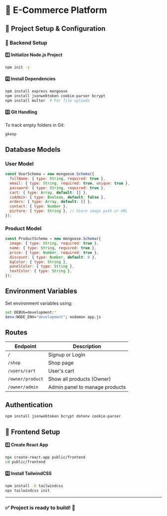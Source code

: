 # 🛒 E-Commerce Platform

## 🚀 Project Setup & Configuration  

### 📌 Backend Setup  

#### 1️⃣ Initialize Node.js Project  
```sh
npm init -y
```

#### 2️⃣ Install Dependencies  
```sh
npm install express mongoose
npm install jsonwebtoken cookie-parser bcrypt
npm install multer  # For file uploads
```

#### 3️⃣ Git Handling  
To track empty folders in Git:  
```sh
gkeep
```

## Database Models  

### User Model  
```js
const UserSchema = new mongoose.Schema({
  fullName: { type: String, required: true },
  email: { type: String, required: true, unique: true },
  password: { type: String, required: true },
  cart: { type: Array, default: [] },
  isAdmin: { type: Boolean, default: false },
  orders: { type: Array, default: [] },
  contact: { type: Number },
  picture: { type: String }, // Store image path or URL
});
```

### Product Model  
```js
const ProductSchema = new mongoose.Schema({
  image: { type: String, required: true },
  name: { type: String, required: true },
  price: { type: Number, required: true },
  discount: { type: Number, default: 0 },
  bgColor: { type: String },
  panelColor: { type: String },
  textColor: { type: String },
});
```

## Environment Variables  
Set environment variables using:  
```sh
set DEBUG=development:*
$env:NODE_ENV="development"; nodemon app.js 
```

## Routes  

| Endpoint          | Description                           |
|------------------|----------------------------------|
| `/`             | Signup or Login                  |
| `/shop`         | Shop page                        |
| `/users/cart`   | User's cart                      |
| `/owner/product` | Show all products (Owner)       |
| `/owner/admin`  | Admin panel to manage products  |





 ## Authentication
 ``` sh
 npm install jsonwebtoken bcrypt dotenv cookie-parser
 ```



## 🎨 Frontend Setup  

#### 1️⃣ Create React App  
```sh
npx create-react-app public/frontend
cd public/frontend
```

#### 2️⃣ Install TailwindCSS  
```sh
npm install -D tailwindcss
npx tailwindcss init
```

---

### ✅ Project is ready to build! 🚀
